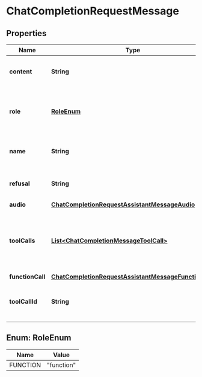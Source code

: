 

# ChatCompletionRequestMessage


## Properties

| Name | Type | Description | Notes |
|------------ | ------------- | ------------- | -------------|
|**content** | **String** | The contents of the function message. |  |
|**role** | [**RoleEnum**](#RoleEnum) | The role of the messages author, in this case &#x60;function&#x60;. |  |
|**name** | **String** | The name of the function to call. |  |
|**refusal** | **String** | The refusal message by the assistant. |  [optional] |
|**audio** | [**ChatCompletionRequestAssistantMessageAudio**](ChatCompletionRequestAssistantMessageAudio.md) |  |  [optional] |
|**toolCalls** | [**List&lt;ChatCompletionMessageToolCall&gt;**](ChatCompletionMessageToolCall.md) | The tool calls generated by the model, such as function calls. |  [optional] |
|**functionCall** | [**ChatCompletionRequestAssistantMessageFunctionCall**](ChatCompletionRequestAssistantMessageFunctionCall.md) |  |  [optional] |
|**toolCallId** | **String** | Tool call that this message is responding to. |  |



## Enum: RoleEnum

| Name | Value |
|---- | -----|
| FUNCTION | &quot;function&quot; |



